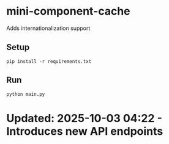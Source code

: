 # mini-component-cache

Adds internationalization support

## Setup

```
pip install -r requirements.txt
```

## Run

```
python main.py
```
# Updated: 2025-10-03 04:22 - Introduces new API endpoints
